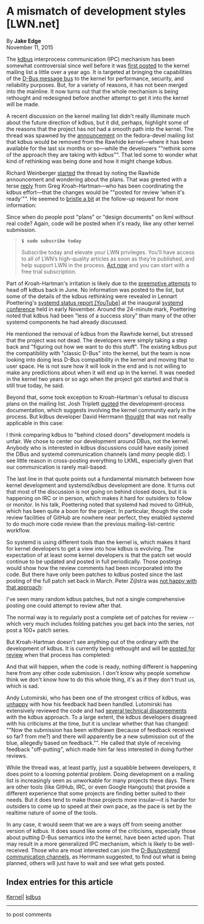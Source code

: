 # A mismatch of development styles [LWN.net]

By **Jake Edge**  
November 11, 2015 

The [kdbus](https://github.com/systemd/kdbus) interprocess communication (IPC) mechanism has been somewhat controversial since well before it was [first posted](/Articles/619068/) to the kernel mailing list a little over a year ago. It is targeted at bringing the capabilities of the [D-Bus message bus](http://www.freedesktop.org/wiki/Software/dbus/) to the kernel for performance, security, and reliability purposes. But, for a variety of reasons, it has not been merged into the mainline. It now turns out that the whole mechanism is being rethought and redesigned before another attempt to get it into the kernel will be made. 

A recent discussion on the kernel mailing list didn't really illuminate much about the future direction of kdbus, but it did, perhaps, highlight some of the reasons that the project has not had a smooth path into the kernel. The thread was spawned by the [announcement](/Articles/664014/) on the fedora-devel mailing list that kdbus would be removed from the Rawhide kernel—where it has been available for the last six months or so—while the developers ""rethink some of the approach they are taking with kdbus"". That led some to wonder what kind of rethinking was being done and how it might change kdbus. 

Richard Weinberger [started](/Articles/664049/) the thread by noting the Rawhide announcement and wondering about the plans. That was greeted with a terse [reply](/Articles/664051/) from Greg Kroah-Hartman—who has been coordinating the kdbus effort—that the changes would be ""posted for review 'when it's ready'"". He seemed to [bristle a bit](/Articles/664054/) at the follow-up request for more information: 

Since when do people post "plans" or "design documents" on lkml without real code? Again, code will be posted when it's ready, like any other kernel submission. 

> **`$ sudo subscribe today`**
> 
> Subscribe today and elevate your LWN privileges. You’ll have access to all of LWN’s high-quality articles as soon as they’re published, and help support LWN in the process. [Act now](https://lwn.net/Promo/nst-sudo/claim) and you can start with a free trial subscription. 

Part of Kroah-Hartman's irritation is likely due to the [preemptive attempts](/Articles/649111/) to head off kdbus back in June. No information was posted to the list, but some of the details of the kdbus rethinking were revealed in Lennart Poettering's [systemd status report [YouTube]](https://www.youtube.com/watch?v=I4AAjEaTehk) at the inaugural [systemd conference](https://systemd.events/systemdconf-2015) held in early November. Around the 24-minute mark, Poettering noted that kdbus had been "less of a success story" than many of the other systemd components he had already discussed. 

He mentioned the removal of kdbus from the Rawhide kernel, but stressed that the project was not dead. The developers were simply taking a step back and "figuring out how we want to do this stuff". The existing kdbus put the compatibility with "classic D-Bus" into the kernel, but the team is now looking into doing less D-Bus compatibility in the kernel and moving that to user space. He is not sure how it will look in the end and is not willing to make any predictions about when it will end up in the kernel. It was needed in the kernel two years or so ago when the project got started and that is still true today, he said. 

Beyond that, some took exception to Kroah-Hartman's refusal to discuss plans on the mailing list. Josh Triplett [quoted](/Articles/664065/) the development-process documentation, which suggests involving the kernel community early in the process. But kdbus developer David Herrmann [thought](/Articles/664071/) that was not really applicable in this case: 

I think comparing kdbus to "behind closed doors" development models is unfair. We chose to center our development around DBus, not the kernel. Anybody who is interested in kdbus discussions could have easily joined the DBus and systemd communication channels (and *many* people did). I see little reason in cross-posting everything to LKML, especially given that our communication is rarely mail-based. 

The last line in that quote points out a fundamental mismatch between how kernel development and systemd/kdbus development are done. It turns out that most of the discussion is not going on behind closed doors, but it is happening on IRC or in person, which makes it hard for outsiders to follow or monitor. In his talk, Poettering noted that systemd had moved to GitHub, which has been quite a boon for the project. In particular, though the code review facilities of GitHub are nowhere near perfect, they enabled systemd to do much more code review than the previous mailing-list-centric workflow. 

So systemd is using different tools than the kernel is, which makes it hard for kernel developers to get a view into how kdbus is evolving. The expectation of at least some kernel developers is that the patch set would continue to be updated and posted in full periodically. Those postings would show how the review comments had been incorporated into the code. But there have only been patches to kdbus posted since the last posting of the full patch set back in March. Peter Zijlstra was [not happy with that approach](/Articles/664078/): 

I've seen many random kdbus patches, but not a single comprehensive posting one could attempt to review after that. 

The normal way is to regularly post a complete set of patches for review -- which very much includes folding patches you get back into the series, not post a 100+ patch series. 

But Kroah-Hartman doesn't see anything out of the ordinary with the development of kdbus. It is currently being rethought and will be [posted for review](/Articles/664081/) when that process has completed: 

And that will happen, when the code is ready, nothing different is happening here from any other code submission. I don't know why people somehow think we don't know how to do this whole thing, it's as if they don't trust us, which is sad. 

Andy Lutomirski, who has been one of the strongest critics of kdbus, was [unhappy](/Articles/664087/) with how his feedback had been handled. Lutomirski has extensively reviewed the code and had [several technical disagreements](/Articles/641275/) with the kdbus approach. To a large extent, the kdbus developers disagreed with his criticisms at the time, but it is unclear whether that has changed: ""Now the submission has been withdrawn (because of feedback received so far? from me?) and there will apparently be a new submission out of the blue, allegedly based on feedback."". He called that style of receiving feedback "off-putting", which made him far less interested in doing further reviews. 

While the thread was, at least partly, just a squabble between developers, it does point to a looming potential problem. Doing development on a mailing list is increasingly seen as unworkable for many projects these days. There are other tools (like GitHub, IRC, or even Google Hangouts) that provide a different experience that some projects are finding better suited to their needs. But it does tend to make those projects more insular—it is harder for outsiders to come up to speed at their own pace, as the pace is set by the realtime nature of some of the tools. 

In any case, it would seem that we are a ways off from seeing another version of kdbus. It does sound like some of the criticisms, especially those about putting D-Bus semantics into the kernel, have been acted upon. That may result in a more generalized IPC mechanism, which is likely to be well-received. Those who are most interested can join the [D-Bus/systemd communication channels](http://www.freedesktop.org/wiki/Software/systemd/#mailinglists), as Herrmann suggested, to find out what is being planned, others will just have to wait and see what gets posted. 

  
Index entries for this article  
---  
[Kernel](/Kernel/Index)| [kdbus](/Kernel/Index#kdbus)  
  


* * *

to post comments 
